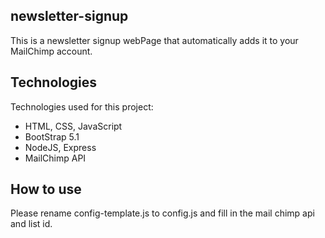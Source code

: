 ## newsletter-signup
This is a newsletter signup webPage that automatically adds it to your MailChimp account.

## Technologies
Technologies used for this project:
* HTML, CSS, JavaScript
* BootStrap 5.1
* NodeJS, Express
* MailChimp API

## How to use
Please rename config-template.js to config.js and fill in the mail chimp api and list id.

